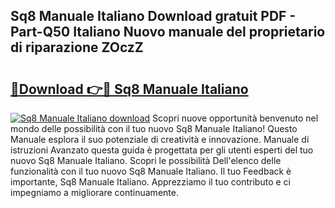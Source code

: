 ## Sq8 Manuale Italiano Download gratuit PDF - Part-Q50 Italiano Nuovo manuale del proprietario di riparazione ZOczZ

# <h2><a href="http://dfeoc3y.blite.top/?on=Sq8+Manuale+Italiano">🔗Download 👉🔴 Sq8 Manuale Italiano</a></h2>

[![Sq8 Manuale Italiano download](https://i.imgur.com/lujVjoI.png)](http://dfeoc3y.blite.top/?on=Sq8+Manuale+Italiano)
Scopri nuove opportunità benvenuto nel mondo delle possibilità con il tuo nuovo Sq8 Manuale Italiano! Questo Manuale esplora il suo potenziale di creatività e innovazione. Manuale di istruzioni Avanzato questa guida è progettata per gli utenti esperti del tuo nuovo Sq8 Manuale Italiano. Scopri le possibilità Dell'elenco delle funzionalità con il tuo nuovo Sq8 Manuale Italiano. Il tuo Feedback è importante, Sq8 Manuale Italiano. Apprezziamo il tuo contributo e ci impegniamo a migliorare continuamente.
